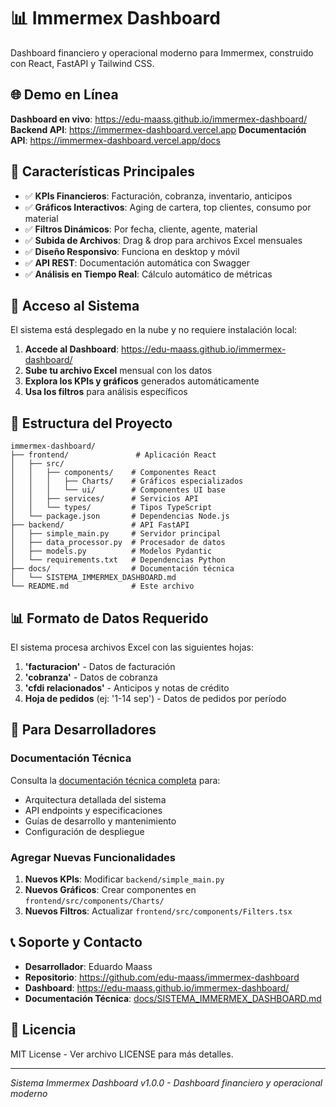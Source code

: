 # 📊 Immermex Dashboard

Dashboard financiero y operacional moderno para Immermex, construido con React, FastAPI y Tailwind CSS.

## 🌐 Demo en Línea

**Dashboard en vivo**: https://edu-maass.github.io/immermex-dashboard/
**Backend API**: https://immermex-dashboard.vercel.app
**Documentación API**: https://immermex-dashboard.vercel.app/docs

## 🎯 Características Principales

- ✅ **KPIs Financieros**: Facturación, cobranza, inventario, anticipos
- ✅ **Gráficos Interactivos**: Aging de cartera, top clientes, consumo por material
- ✅ **Filtros Dinámicos**: Por fecha, cliente, agente, material
- ✅ **Subida de Archivos**: Drag & drop para archivos Excel mensuales
- ✅ **Diseño Responsivo**: Funciona en desktop y móvil
- ✅ **API REST**: Documentación automática con Swagger
- ✅ **Análisis en Tiempo Real**: Cálculo automático de métricas

## 🚀 Acceso al Sistema

El sistema está desplegado en la nube y no requiere instalación local:

1. **Accede al Dashboard**: https://edu-maass.github.io/immermex-dashboard/
2. **Sube tu archivo Excel** mensual con los datos
3. **Explora los KPIs y gráficos** generados automáticamente
4. **Usa los filtros** para análisis específicos

## 📁 Estructura del Proyecto

```
immermex-dashboard/
├── frontend/               # Aplicación React
│   ├── src/
│   │   ├── components/    # Componentes React
│   │   │   ├── Charts/    # Gráficos especializados
│   │   │   └── ui/        # Componentes UI base
│   │   ├── services/      # Servicios API
│   │   └── types/         # Tipos TypeScript
│   └── package.json       # Dependencias Node.js
├── backend/               # API FastAPI
│   ├── simple_main.py     # Servidor principal
│   ├── data_processor.py  # Procesador de datos
│   ├── models.py          # Modelos Pydantic
│   └── requirements.txt   # Dependencias Python
├── docs/                  # Documentación técnica
│   └── SISTEMA_IMMERMEX_DASHBOARD.md
└── README.md              # Este archivo
```

## 📊 Formato de Datos Requerido

El sistema procesa archivos Excel con las siguientes hojas:

1. **'facturacion'** - Datos de facturación
2. **'cobranza'** - Datos de cobranza
3. **'cfdi relacionados'** - Anticipos y notas de crédito
4. **Hoja de pedidos** (ej: '1-14 sep') - Datos de pedidos por período

## 🔧 Para Desarrolladores

### Documentación Técnica
Consulta la [documentación técnica completa](./docs/SISTEMA_IMMERMEX_DASHBOARD.md) para:
- Arquitectura detallada del sistema
- API endpoints y especificaciones
- Guías de desarrollo y mantenimiento
- Configuración de despliegue

### Agregar Nuevas Funcionalidades
1. **Nuevos KPIs**: Modificar `backend/simple_main.py`
2. **Nuevos Gráficos**: Crear componentes en `frontend/src/components/Charts/`
3. **Nuevos Filtros**: Actualizar `frontend/src/components/Filters.tsx`

## 📞 Soporte y Contacto

- **Desarrollador**: Eduardo Maass
- **Repositorio**: https://github.com/edu-maass/immermex-dashboard
- **Dashboard**: https://edu-maass.github.io/immermex-dashboard/
- **Documentación Técnica**: [docs/SISTEMA_IMMERMEX_DASHBOARD.md](./docs/SISTEMA_IMMERMEX_DASHBOARD.md)

## 📝 Licencia

MIT License - Ver archivo LICENSE para más detalles.

---

*Sistema Immermex Dashboard v1.0.0 - Dashboard financiero y operacional moderno*